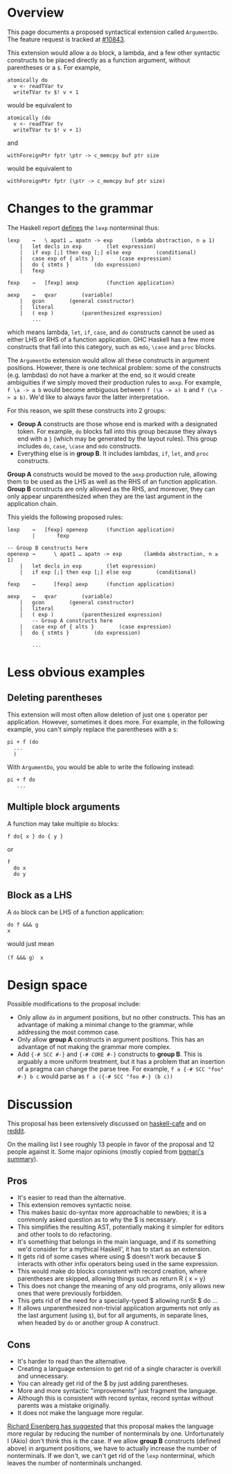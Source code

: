 # Overview



This page documents a proposed syntactical extension called `ArgumentDo`. The feature request is tracked at [\#10843](https://gitlab.staging.haskell.org/ghc/ghc/issues/10843).



This extension would allow a `do` block, a lambda, and a few other syntactic constructs to be placed directly as a function argument, without parentheses or a `$`. For example,


```
atomically do
  v <- readTVar tv
  writeTVar tv $! v + 1
```


would be equivalent to


```
atomically (do
  v <- readTVar tv
  writeTVar tv $! v + 1)
```


and


```
withForeignPtr fptr \ptr -> c_memcpy buf ptr size
```


would be equivalent to


```
withForeignPtr fptr (\ptr -> c_memcpy buf ptr size)
```

# Changes to the grammar



The Haskell report [
defines](https://www.haskell.org/onlinereport/haskell2010/haskellch3.html#x8-220003) the `lexp` nonterminal thus:


```wiki
lexp 	→ 	\ apat1 … apatn -> exp 	    (lambda abstraction, n ≥ 1)
	| 	let decls in exp 	    (let expression)
	| 	if exp [;] then exp [;] else exp 	    (conditional)
	| 	case exp of { alts } 	    (case expression)
	| 	do { stmts } 	    (do expression)
	| 	fexp 

fexp 	→ 	[fexp] aexp 	    (function application)
 
aexp 	→ 	qvar 	    (variable)
	| 	gcon 	    (general constructor)
	| 	literal
	| 	( exp ) 	    (parenthesized expression) 
        ...
```


which means lambda, `let`, `if`, `case`, and `do` constructs cannot be used as either LHS or RHS of a function application. GHC Haskell has a few more constructs that fall into this category, such as `mdo`, `\case` and `proc` blocks.



The `ArgumentDo` extension would allow all these constructs in argument positions. However, there is one technical problem: some of the constructs (e.g. lambdas) do not have a marker at the end, so it would create ambiguities if we simply moved their production rules to `aexp`. For example, `f \a -> a b` would become ambiguous between `f (\a -> a) b` and `f (\a -> a b)`. We'd like to always favor the latter interpretation.



For this reason, we split these constructs into 2 groups:


- **Group A** constructs are those whose end is marked with a designated token. For example, `do` blocks fall into this group because they always end with a `}` (which may be generated by the layout rules). This group includes `do`, `case`, `\case` and `mdo` constructs.
- Everything else is in **group B**. It includes lambdas, `if`, `let`, and `proc` constructs.


**Group A** constructs would be moved to the `aexp` production rule, allowing them to be used as the LHS as well as the RHS of an function application. **Group B** constructs are only allowed as the RHS, and moreover, they can only appear unparenthesized when they are the last argument in the application chain.



This yields the following proposed rules:


```wiki
lexp 	→ 	[fexp] openexp      (function application)
        |       fexp

-- Group B constructs here
openexp →      \ apat1 … apatn -> exp 	    (lambda abstraction, n ≥ 1)
	| 	let decls in exp 	    (let expression)
	| 	if exp [;] then exp [;] else exp 	    (conditional)

fexp    →      [fexp] aexp 	    (function application)

aexp 	→ 	qvar 	    (variable)
	| 	gcon 	    (general constructor)
	| 	literal
	| 	( exp ) 	    (parenthesized expression) 
        -- Group A constructs here
	| 	case exp of { alts } 	    (case expression)
	| 	do { stmts } 	    (do expression)

        ...
```

# Less obvious examples


## Deleting parentheses



This extension will most often allow deletion of just one `$` operator per application. However, sometimes it does more. For example, in the following example, you can't simply replace the parentheses with a `$`:


```
pi + f (do
  ...
  )
```


With `ArgumentDo`, you would be able to write the following instead:


```
pi + f do
   ...
```

## Multiple block arguments



A function may take multiple `do` blocks:


```
f do{ x } do { y }
```


or


```
f
  do x
  do y
```

## Block as a LHS



A `do` block can be LHS of a function application:


```
do f &&& g
x
```


would just mean


```
(f &&& g） x
```

# Design space



Possible modifications to the proposal include:


- Only allow `do` in argument positions, but no other constructs. This has an advantage of making a minimal change to the grammar, while addressing the most common case.
- Only allow **group A** constructs in argument positions. This has an advantage of not making the grammar more complex.
- Add `{-# SCC #-}` and `{-# CORE #-}` constructs to **group B**. This is arguably a more uniform treatment, but it has a problem that an insertion of a pragma can change the parse tree. For example, `f a {-# SCC "foo" #-} b c` would parse as `f a ({-# SCC "foo #-} (b c))`

# Discussion



This proposal has been extensively discussed on [
haskell-cafe](https://mail.haskell.org/pipermail/haskell-cafe/2015-September/121217.html) and on [
reddit](https://www.reddit.com/r/haskell/comments/447bnw/does_argument_do_have_a_future/).



On the mailing list I see roughly 13 people in favor of the proposal and 12 people against it. Some major opinions (mostly copied from [
bgmari's summary](https://ghc.haskell.org/trac/ghc/ticket/10843#comment:12)).


## Pros


- It's easier to read than the alternative.
- This extension removes syntactic noise.
- This makes basic do-syntax more approachable to newbies; it is a commonly asked question as to why the $ is necessary.
- This simplifies the resulting AST, potentially making it simpler for editors and other tools to do refactoring.
- It's something that belongs in the main language, and if its something we'd consider for a mythical Haskell', it has to start as an extension.
- It gets rid of some cases where using $ doesn't work because $ interacts with other infix operators being used in the same expression.
- This would make do blocks consistent with record creation, where parentheses are skipped, allowing things such as return R { x = y}
- This does not change the meaning of any old programs, only allows new ones that were previously forbidden.
- This gets rid of the need for a specially-typed $ allowing runSt $ do ... 
- It allows unparenthesized non-trivial application arguments not only as the last argument (using `$`), but for all arguments, in separate lines, when headed by `do` or another group A construct.

## Cons


- It's harder to read than the alternative.
- Creating a language extension to get rid of a single character is overkill and unnecessary.
- You can already get rid of the $ by just adding parentheses.
- More and more syntactic "improvements" just fragment the language.
- Although this is consistent with record syntax, record syntax without parents was a mistake originally.
- It does not make the language more regular.


[
Richard Eisenberg has suggested](https://mail.haskell.org/pipermail/haskell-cafe/2015-September/121311.html) that this proposal makes the language more regular by reducing the number of nonterminals by one. Unfortunately I (Akio) don't think this is the case. If we allow **group B** constructs (defined above) in argument positions, we have to actually increase the number of nonterminals. If we don't, we can't get rid of the `lexp` nonterminal, which leaves the number of nonterminals unchanged.


